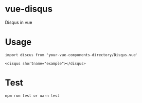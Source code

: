 # vue-disqus

Disqus in vue

# Usage

    import discus from 'your-vue-components-directory/Disqus.vue'

    <disqus shortname="example"></disqus>

# Test

    npm run test or uarn test
